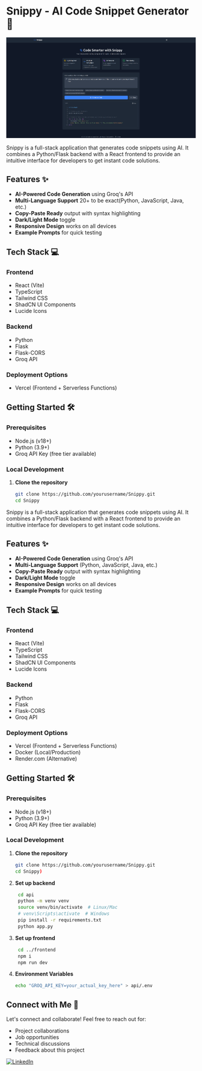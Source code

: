 # Snippy - AI Code Snippet Generator 🚀

![Project Screenshot](snippy.png)

Snippy is a full-stack application that generates code snippets using AI. It combines a Python/Flask backend with a React frontend to provide an intuitive interface for developers to get instant code solutions.

## Features ✨

- **AI-Powered Code Generation** using Groq's API  
- **Multi-Language Support** 20+ to be exact(Python, JavaScript, Java, etc.)  
- **Copy-Paste Ready** output with syntax highlighting  
- **Dark/Light Mode** toggle  
- **Responsive Design** works on all devices  
- **Example Prompts** for quick testing  

## Tech Stack 💻

### Frontend
- React (Vite)  
- TypeScript  
- Tailwind CSS  
- ShadCN UI Components  
- Lucide Icons  

### Backend
- Python  
- Flask  
- Flask-CORS  
- Groq API  

### Deployment Options
- Vercel (Frontend + Serverless Functions)  

## Getting Started 🛠️

### Prerequisites
- Node.js (v18+)  
- Python (3.9+)  
- Groq API Key (free tier available)  

### Local Development

1. **Clone the repository**  
   ```bash
   git clone https://github.com/yourusername/Snippy.git
   cd Snippy
Snippy is a full-stack application that generates code snippets using AI. It combines a Python/Flask backend with a React frontend to provide an intuitive interface for developers to get instant code solutions.

## Features ✨

- **AI-Powered Code Generation** using Groq's API  
- **Multi-Language Support** (Python, JavaScript, Java, etc.)  
- **Copy-Paste Ready** output with syntax highlighting  
- **Dark/Light Mode** toggle  
- **Responsive Design** works on all devices  
- **Example Prompts** for quick testing  

## Tech Stack 💻

### Frontend
- React (Vite)  
- TypeScript  
- Tailwind CSS  
- ShadCN UI Components  
- Lucide Icons  

### Backend
- Python  
- Flask  
- Flask-CORS  
- Groq API  

### Deployment Options
- Vercel (Frontend + Serverless Functions)  
- Docker (Local/Production)  
- Render.com (Alternative)  

## Getting Started 🛠️

### Prerequisites
- Node.js (v18+)  
- Python (3.9+)  
- Groq API Key (free tier available)  

### Local Development

1. **Clone the repository**  
   ```bash
   git clone https://github.com/yourusername/Snippy.git
   cd Snippy)
   ```
2. **Set up backend**  
   ```bash
    cd api
    python -m venv venv
    source venv/bin/activate  # Linux/Mac
    # venv\Scripts\activate  # Windows
    pip install -r requirements.txt
    python app.py
   ```  
3. **Set up frontend**  
   ```bash
    cd ../frontend
    npm i
    npm run dev
   ```  
4. **Environment Variables**
   ```bash
   echo "GROQ_API_KEY=your_actual_key_here" > api/.env
   ```

## Connect with Me 👋

Let's connect and collaborate! Feel free to reach out for:
- Project collaborations
- Job opportunities
- Technical discussions
- Feedback about this project

[![LinkedIn](https://img.shields.io/badge/LinkedIn-Connect-blue?style=for-the-badge&logo=linkedin)](https://www.linkedin.com/in/ishaangoel-craftyengineer/)
    
